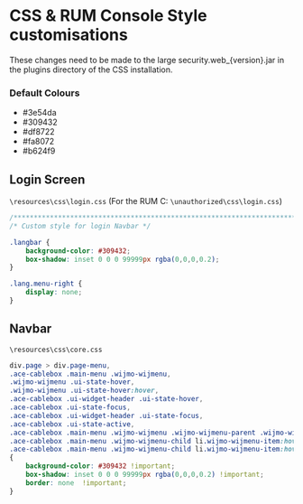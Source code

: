 # CSS & RUM Console Style customisations

These changes need to be made to the large security.web_{version}.jar in the plugins directory of the CSS installation.

### Default Colours
- #3e54da
- #309432
- #df8722
- #fa8072
- #b624f9


## Login Screen

`\resources\css\login.css` (For the RUM C: `\unauthorized\css\login.css`)

```css
/*************************************************************************************/
/* Custom style for login Navbar */

.langbar {
    background-color: #309432;
    box-shadow: inset 0 0 0 99999px rgba(0,0,0,0.2);
}

.lang.menu-right {
    display: none;
}
```

## Navbar

`\resources\css\core.css`

```css
div.page > div.page-menu,
.ace-cablebox .main-menu .wijmo-wijmenu,
.wijmo-wijmenu .ui-state-hover,
.wijmo-wijmenu .ui-state-hover:hover,
.ace-cablebox .ui-widget-header .ui-state-hover, 
.ace-cablebox .ui-state-focus, 
.ace-cablebox .ui-widget-header .ui-state-focus,
.ace-cablebox .ui-state-active,
.ace-cablebox .main-menu .wijmo-wijmenu .wijmo-wijmenu-parent .wijmo-wijmenu-child,
.ace-cablebox .main-menu .wijmo-wijmenu-child li.wijmo-wijmenu-item:hover, 
.ace-cablebox .main-menu .wijmo-wijmenu-child li.wijmo-wijmenu-item:hover > a 
{
    background-color: #309432 !important;
    box-shadow: inset 0 0 0 99999px rgba(0,0,0,0.2) !important;
    border: none  !important;
}
```